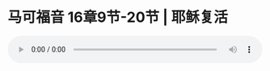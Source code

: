 # 马可福音 16章9节-20节 | 耶稣复活

<audio style="width: 100%;" preload="false" controls controlslist="nodownload"><source src="http://file.simai.life/audio/mp3/2019/191103_001.mp3" type="audio/mpeg">Your browser does not support the audio element.</audio>